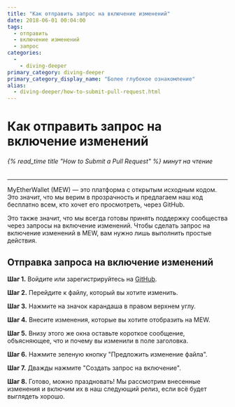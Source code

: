```yaml
---
title: "Как отправить запрос на включение изменений"
date: 2018-06-01 00:04:00
tags:
  - отправить
  - включение изменений
  - запрос
categories:
  - 
    - diving-deeper
primary_category: diving-deeper
primary_category_display_name: "Более глубокое ознакомление"
alias:
  - diving-deeper/how-to-submit-pull-request.html
---
```


# __Как отправить запрос на включение изменений__
###### {% read_time title "How to Submit a Pull Request" %} минут на чтение
***

MyEtherWallet (MEW) — это платформа с открытым исходным кодом. Это значит, что мы верим в прозрачность и предлагаем наш код бесплатно всем, кто хочет его просмотреть, через GitHub.

Это также значит, что мы всегда готовы принять поддержку сообщества через запросы на включение изменений. Чтобы сделать запрос на включение изменений в MEW, вам нужно лишь выполнить простые действия.



## __Отправка запроса на включение изменений__

**Шаг 1.** Войдите или зарегистрируйтесь на [GitHub](https://github.com/MyEtherWallet).

**Шаг 2.** Перейдите к файлу, который вы хотите изменить.

**Шаг 3.** Нажмите на значок карандаша в правом верхнем углу.

**Шаг 4.** Внесите изменения, которые вы хотите отобразить на MEW.

**Шаг 5.** Внизу этого же окна оставьте короткое сообщение, объясняющее, что и почему вы изменили в поле заголовка.

**Шаг 6.** Нажмите зеленую кнопку "Предложить изменение файла".

**Шаг 7.** Дважды нажмите "Создать запрос на включение".

**Шаг 8.** Готово, можно праздновать! Мы рассмотрим внесенные изменения и включим их в наш следующий релиз, если всё будет выглядеть хорошо.
